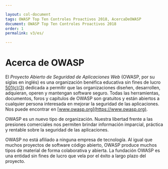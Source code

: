 ```yaml
---

layout: col-document
tags: OWASP Top Ten Controles Proactivos 2018, AcercaDeOWASP
document: OWASP Top Ten Controles Proactivos 2018
order: 1
permalink: v3/es/

---
```


# Acerca de OWASP

El *Proyecto Abierto de Seguridad de Aplicaciones Web* (OWASP, por su siglas en inglés) es una organización benéfica educativa sin fines de lucro [501(c)(3)](https://www.501c3.org/what-is-a-501c3/) dedicada a permitir que las organizaciones diseñen, desarrollen, adquieran, operen y mantengan software seguro. Todas las herramientas, documentos, foros y capítulos de OWASP son gratuitos y están abiertos a cualquier persona interesada en mejorar la seguridad de las aplicaciones. Nos puede encontrar en [www.owasp.org](https://www.owasp.org).

OWASP es un nuevo tipo de organización. Nuestra libertad frente a las presiones comerciales nos permiten brindar información imparcial, práctica y rentable sobre la seguridad de las aplicaciones.

OWASP no está afiliado a ninguna empresa de tecnología. Al igual que muchos proyectos de software código abierto, OWASP produce muchos tipos de material de forma colaborativa y abierta. La fundación OWASP es una entidad sin fines de lucro que vela por el éxito a largo plazo del proyecto.
